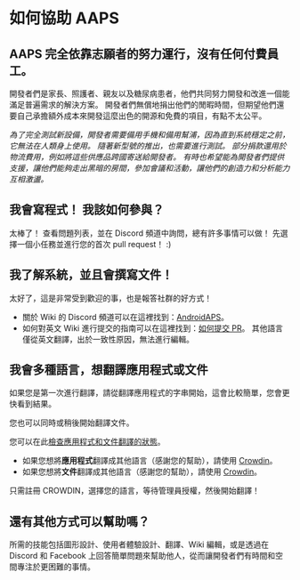 # 如何協助 AAPS

## AAPS 完全依靠志願者的努力運行，沒有任何付費員工。

開發者們是家長、照護者、親友以及糖尿病患者，他們共同努力開發和改進一個能滿足普遍需求的解決方案。 開發者們無償地捐出他們的閒暇時間，但期望他們還要自己承擔額外成本來開發這麼出色的開源和免費的項目，有點不太公平。

*為了完全測試新設備，開發者需要備用手機和備用幫浦，因為直到系統穩定之前，它無法在人類身上使用。 隨著新型號的推出，也需要進行測試。 部分捐款還用於物流費用，例如將這些供應品跨國寄送給開發者。 有時也希望能為開發者們提供支援，讓他們能夠走出黑暗的房間，參加會議和活動，讓他們的創造力和分析能力互相激盪。*

## 我會寫程式！ 我該如何參與？

太棒了！ 查看問題列表，並在 Discord 頻道中詢問，總有許多事情可以做！ 先選擇一個小任務並進行您的首次 pull request！ :)

## 我了解系統，並且會撰寫文件！

太好了，這是非常受到歡迎的事，也是報答社群的好方式！

* 關於 Wiki 的 Discord 頻道可以在這裡找到：[AndroidAPS](https://discord.gg/4fQUWHZ4Mw)。 
* 如何對英文 Wiki 進行提交的指南可以在這裡找到：[如何提交 PR](../make-a-PR.md)。 其他語言僅從英文翻譯，出於一致性原因，無法進行編輯。

## 我會多種語言，想翻譯應用程式或文件

如果您是第一次進行翻譯，請從翻譯應用程式的字串開始，這會比較簡單，您會更快看到結果。

您也可以同時或稍後開始翻譯文件。

您可以在此[檢查應用程式和文件翻譯的狀態](../Administration/stateTranslations.md)。

* 如果您想將**應用程式**翻譯成其他語言（感謝您的幫助），請使用 [Crowdin](https://crowdin.com/project/androidaps)。
* 如果您想將**文件**翻譯成其他語言（感謝您的幫助），請使用 [Crowdin](https://crowdin.com/project/androidapsdocs)。 

只需註冊 CROWDIN，選擇您的語言，等待管理員授權，然後開始翻譯！

## 還有其他方式可以幫助嗎？

所需的技能包括圖形設計、使用者體驗設計、翻譯、Wiki 編輯，或是透過在 Discord 和 Facebook 上回答簡單問題來幫助他人，從而讓開發者們有時間和空間專注於更困難的事情。